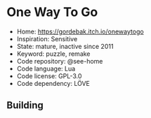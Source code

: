 # One Way To Go

- Home: https://gordebak.itch.io/onewaytogo
- Inspiration: Sensitive
- State: mature, inactive since 2011
- Keyword: puzzle, remake
- Code repository: @see-home
- Code language: Lua
- Code license: GPL-3.0
- Code dependency: LÖVE

## Building
